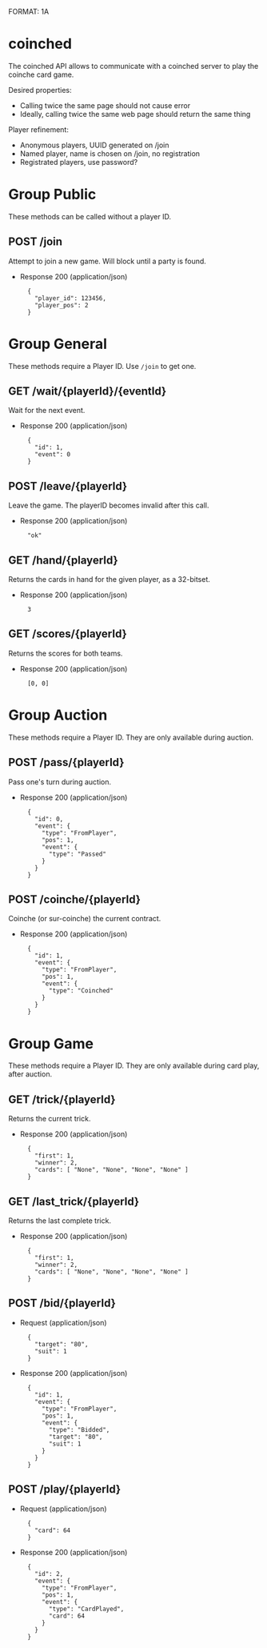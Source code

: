 FORMAT: 1A

# coinched

The coinched API allows to communicate with a coinched server to play the coinche card game.

Desired properties:

* Calling twice the same page should not cause error
* Ideally, calling twice the same web page should return the same thing

Player refinement:

* Anonymous players, UUID generated on /join
* Named player, name is chosen on /join, no registration
* Registrated players, use password?

# Group Public
These methods can be called without a player ID.

## POST /join
Attempt to join a new game. Will block until a party is found.

+ Response 200 (application/json)

        {
          "player_id": 123456,
          "player_pos": 2
        }

# Group General
These methods require a Player ID. Use `/join` to get one.

## GET /wait/{playerId}/{eventId}
Wait for the next event.

+ Response 200 (application/json)

        {
          "id": 1,
          "event": 0
        }

## POST /leave/{playerId}
Leave the game. The playerID becomes invalid after this call.

+ Response 200 (application/json)

        "ok"

## GET /hand/{playerId}
Returns the cards in hand for the given player, as a 32-bitset.

+ Response 200 (application/json)

        3

## GET /scores/{playerId}
Returns the scores for both teams.

+ Response 200 (application/json)

        [0, 0]

# Group Auction
These methods require a Player ID. They are only available during auction.

## POST /pass/{playerId}
Pass one's turn during auction.

+ Response 200 (application/json)

        {
          "id": 0,
          "event": {
            "type": "FromPlayer",
            "pos": 1,
            "event": {
              "type": "Passed"
            }
          }
        }


## POST /coinche/{playerId}
Coinche (or sur-coinche) the current contract.

+ Response 200 (application/json)

        {
          "id": 1,
          "event": {
            "type": "FromPlayer",
            "pos": 1,
            "event": {
              "type": "Coinched"
            }
          }
        }

# Group Game
These methods require a Player ID. They are only available during card play, after auction.

## GET /trick/{playerId}
Returns the current trick.

+ Response 200 (application/json)

        {
          "first": 1,
          "winner": 2,
          "cards": [ "None", "None", "None", "None" ]
        }

## GET /last_trick/{playerId}
Returns the last complete trick.

+ Response 200 (application/json)


        {
          "first": 1,
          "winner": 2,
          "cards": [ "None", "None", "None", "None" ]
        }

## POST /bid/{playerId}
+ Request (application/json)

        {
          "target": "80",
          "suit": 1
        }

+ Response 200 (application/json)

        {
          "id": 1,
          "event": {
            "type": "FromPlayer",
            "pos": 1,
            "event": {
              "type": "Bidded",
              "target": "80",
              "suit": 1
            }
          }
        }

## POST /play/{playerId}
+ Request (application/json)

        {
          "card": 64
        }

+ Response 200 (application/json)

        {
          "id": 2,
          "event": {
            "type": "FromPlayer",
            "pos": 1,
            "event": {
              "type": "CardPlayed",
              "card": 64
            }
          }
        }
